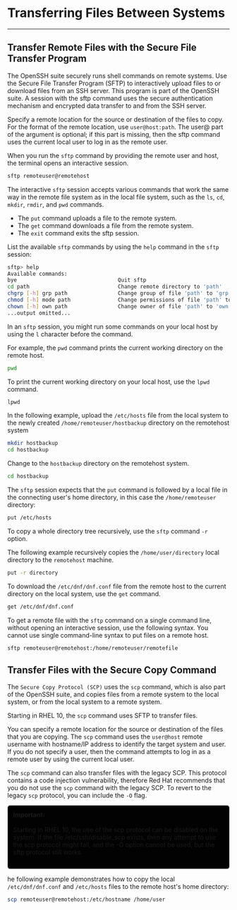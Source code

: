 # Transferring Files Between Systems
---

## Transfer Remote Files with the Secure File Transfer Program

The OpenSSH suite securely runs shell commands on remote systems. Use the Secure File Transfer Program (SFTP) to interactively upload files to or download files from an SSH server. This program is part of the OpenSSH suite. A session with the sftp command uses the secure authentication mechanism and encrypted data transfer to and from the SSH server.

Specify a remote location for the source or destination of the files to copy. For the format of the remote location, use `user@host:path`. The user@ part of the argument is optional; if this part is missing, then the sftp command uses the current local user to log in as the remote user.

When you run the `sftp` command by providing the remote user and host, the terminal opens an interactive session.

```bash
sftp remoteuser@remotehost
```

The interactive `sftp` session accepts various commands that work the same way in the remote file system as in the local file system, such as the `ls`, `cd`, `mkdir`, `rmdir`, and `pwd` commands.

- The `put` command uploads a file to the remote system.
- The `get` command downloads a file from the remote system.
- The `exit` command exits the sftp session.

List the available `sftp` commands by using the `help` command in the `sftp` session:

```bash
sftp> help
Available commands:
bye                                Quit sftp
cd path                            Change remote directory to 'path'
chgrp [-h] grp path                Change group of file 'path' to 'grp'
chmod [-h] mode path               Change permissions of file 'path' to 'mode'
chown [-h] own path                Change owner of file 'path' to 'own'
...output omitted...
```

In an `sftp` session, you might run some commands on your local host by using the `l` character before the command.

For example, the `pwd` command prints the current working directory on the remote host.

```bash
pwd
```

To print the current working directory on your local host, use the `lpwd` command.

```bash
lpwd
```

In the following example, upload the `/etc/hosts` file from the local system to the newly created `/home/remoteuser/hostbackup` directory on the remotehost system

```bash
mkdir hostbackup
cd hostbackup
```

Change to the `hostbackup` directory on the remotehost system.

```bash
cd hostbackup
```

The `sftp` session expects that the `put` command is followed by a local file in the connecting user's home directory, in this case the `/home/remoteuser` directory:

```bash
put /etc/hosts
```

To copy a whole directory tree recursively, use the `sftp` command `-r` option.

The following example recursively copies the `/home/user/directory` local directory to the `remotehost` machine.

```bash
put -r directory
```

To download the `/etc/dnf/dnf.conf` file from the remote host to the current directory on the local system, use the `get` command.

```bash
get /etc/dnf/dnf.conf
```

To get a remote file with the `sftp` command on a single command line, without opening an interactive session, use the following syntax. You cannot use single command-line syntax to put files on a remote host.

```bash
sftp remoteuser@remotehost:/home/remoteuser/remotefile
```

## Transfer Files with the Secure Copy Command

The `Secure Copy Protocol (SCP)` uses the `scp` command, which is also part of the OpenSSH suite, and copies files from a remote system to the local system, or from the local system to a remote system.

Starting in RHEL 10, the `scp` command uses SFTP to transfer files.

You can specify a remote location for the source or destination of the files that you are copying. The `scp` command uses the `user@host` remote username with hostname/IP address to identify the target system and user. If you do not specify a user, then the command attempts to log in as a remote user by using the current local user.

The `scp` command can also transfer files with the legacy SCP. This protocol contains a code injection vulnerability, therefore Red Hat recommends that you do not use the `scp` command with the legacy SCP. To revert to the legacy `scp` protocol, you can include the `-O` flag.

<div style="border: 1px solid #aaa; border-radius: 6px; padding: 12px; background: #020202ff;">
<b>Important:</b><br><br>
Starting in RHEL 10, the use of the scp protocol can be disabled on the system. If the file /etc/ssh/disable_scp exists, then any attempt to use the scp protocol might fail, and the -O option cannot be used, but the sftp protocol still works.<br><br>
</div>

he following example demonstrates how to copy the local `/etc/dnf/dnf.conf` and `/etc/hosts` files to the remote host's home directory:

```bash
scp remoteuser@remotehost:/etc/hostname /home/user
```
